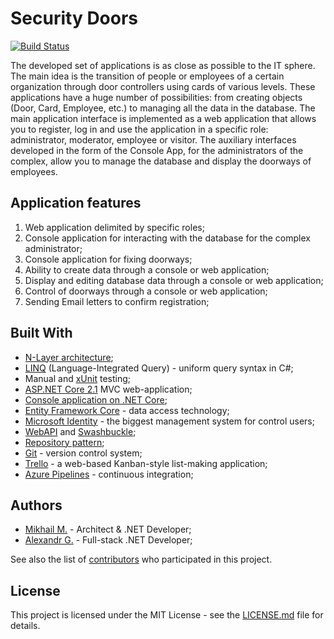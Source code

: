 # Security Doors

[![Build Status](https://dev.azure.com/30CTB/Security-Doors/_apis/build/status/securedevteam.Security-Doors?branchName=master)](https://dev.azure.com/30CTB/Security-Doors/_build/latest?definitionId=2&branchName=master)

The developed set of applications is as close as possible to the IT sphere. The main idea is the transition of people or employees of a certain organization through door controllers using cards of various levels. These applications have a huge number of possibilities: from creating objects (Door, Card, Employee, etc.) to managing all the data in the database. The main application interface is implemented as a web application that allows you to register, log in and use the application in a specific role: administrator, moderator, employee or visitor. The auxiliary interfaces developed in the form of the Console App, for the administrators of the complex, allow you to manage the database and display the doorways of employees.

## Application features
1. Web application delimited by specific roles;
2. Console application for interacting with the database for the complex administrator;
3. Console application for fixing doorways;
4. Ability to create data through a console or web application;
5. Display and editing database data through a console or web application;
6. Control of doorways through a console or web application;
7. Sending Email letters to confirm registration;

## Built With
- [N-Layer architecture](https://docs.microsoft.com/en-us/dotnet/architecture/modern-web-apps-azure/common-web-application-architectures);
- [LINQ](https://docs.microsoft.com/en-us/dotnet/csharp/programming-guide/concepts/linq/) (Language-Integrated Query) - uniform query syntax in C#;
- Manual and [xUnit](https://xunit.net/) testing;
- [ASP.NET Core 2.1](https://docs.microsoft.com/en-us/aspnet/core/?view=aspnetcore-2.1) MVC web-application;
- [Console application on .NET Core](https://docs.microsoft.com/en-us/dotnet/core/about);
- [Entity Framework Core](https://docs.microsoft.com/en-us/ef/core/) - data access technology;
- [Microsoft Identity](https://docs.microsoft.com/en-us/aspnet/core/security/authentication/identity?view=aspnetcore-3.1&tabs=visual-studio) - the biggest management system for control users;
- [WebAPI](https://docs.microsoft.com/en-us/aspnet/core/web-api/?view=aspnetcore-3.1) and [Swashbuckle](https://github.com/domaindrivendev/Swashbuckle.AspNetCore/blob/master/README.md);
- [Repository pattern](https://docs.microsoft.com/en-us/aspnet/mvc/overview/older-versions/getting-started-with-ef-5-using-mvc-4/implementing-the-repository-and-unit-of-work-patterns-in-an-asp-net-mvc-application);
- [Git](https://git-scm.com/) - version control system;
- [Trello](https://trello.com/en) - a web-based Kanban-style list-making application;
- [Azure Pipelines](https://azure.microsoft.com/en-us/services/devops/) - continuous integration;

## Authors
- [Mikhail M.](https://mikhailmasny.github.io/) - Architect & .NET Developer;
- [Alexandr G.](https://s207883.github.io/) - Full-stack .NET Developer;

See also the list of [contributors](https://github.com/securedevteam/Security-Doors/graphs/contributors) who participated in this project.

## License
This project is licensed under the MIT License - see the [LICENSE.md](https://github.com/securedevteam/Security-Doors/blob/master/LICENSE) file for details.
